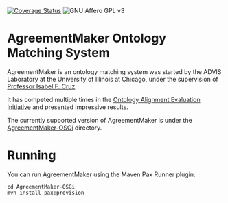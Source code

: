 [![Coverage Status](https://coveralls.io/repos/github/agreementmaker/agreementmaker/badge.svg?branch=enable-jacoco)](https://coveralls.io/github/agreementmaker/agreementmaker?branch=enable-jacoco)
![GNU Affero GPL v3](https://img.shields.io/badge/license-Affero%20GPL%20v3-blue.svg)

# AgreementMaker Ontology Matching System

AgreementMaker is an ontology matching system was started by the ADVIS Laboratory
at the University of Illinois at Chicago, under the supervision of [Professor Isabel F. Cruz](http://www.cs.uic.edu/Cruz/).

It has competed multiple times in the [Ontology Alignment Evaluation Initiative](http://oaei.ontologymatching.org/) 
and presented impressive results.

The currently supported version of AgreementMaker is under the [AgreementMaker-OSGi](AgreementMaker-OSGi) directory.

# Running

You can run AgreementMaker using the Maven Pax Runner plugin:

    cd AgreementMaker-OSGi
    mvn install pax:provision

